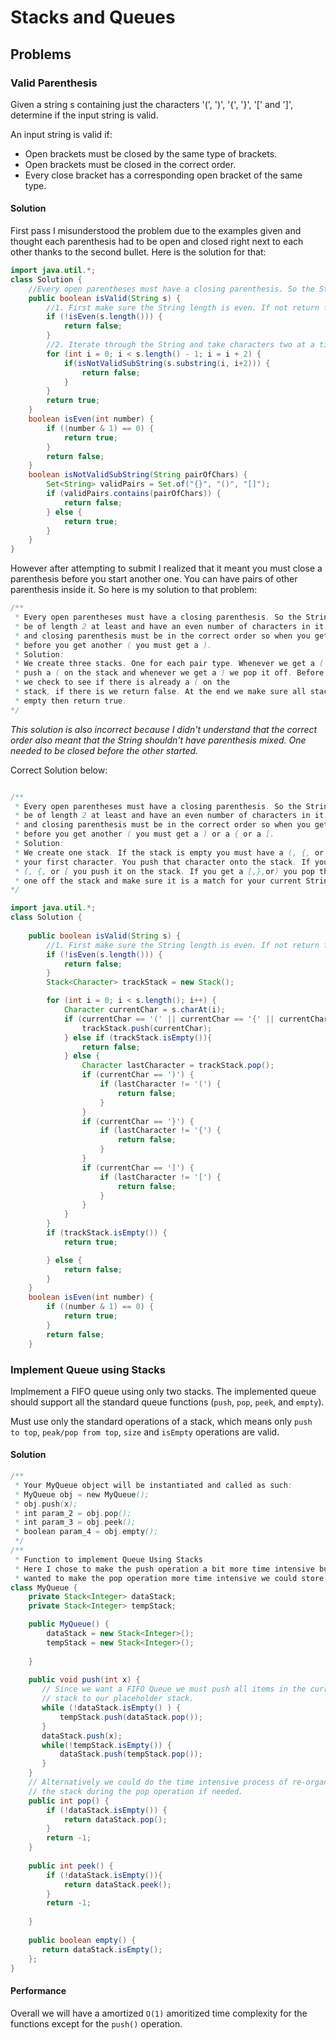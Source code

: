 # Stacks and Queues

## Problems
### Valid Parenthesis
Given a string s containing just the characters '(', ')', '{', '}', '[' and ']', 
determine if the input string is valid.

An input string is valid if:

* Open brackets must be closed by the same type of brackets.
* Open brackets must be closed in the correct order.
* Every close bracket has a corresponding open bracket of the same type.

#### Solution
First pass I misunderstood the problem due to the examples given and thought
each parenthesis had to be open and closed right next to each other thanks to
the second bullet. Here is the solution for that: 

```java
import java.util.*;
class Solution {
    //Every open parentheses must have a closing parenthesis. So the String must be of length 2 at least and have an even number of characters in it. Every 2 characters must be either a pair of (), {}, or []
    public boolean isValid(String s) {
        //1. First make sure the String length is even. If not return false.
        if (!isEven(s.length())) {
            return false;
        }
        //2. Iterate through the String and take characters two at a time and make sure they are (), {}, or []. If at any point they are not return false. If you get to the end return true. 
        for (int i = 0; i < s.length() - 1; i = i + 2) {
            if(isNotValidSubString(s.substring(i, i+2))) {
                return false;
            }
        }
        return true;
    }
    boolean isEven(int number) {
        if ((number & 1) == 0) {
            return true;
        }
        return false;
    }
    boolean isNotValidSubString(String pairOfChars) {
        Set<String> validPairs = Set.of("{}", "()", "[]");
        if (validPairs.contains(pairOfChars)) {
            return false;
        } else {
            return true;
        }
    }
}
```

However after attempting to submit I realized that it meant you must close a
parenthesis before you start another one. You can have pairs of other
parenthesis inside it. So here is my solution to that problem: 

```java
/**
 * Every open parentheses must have a closing parenthesis. So the String must 
 * be of length 2 at least and have an even number of characters in it. The open 
 * and closing parenthesis must be in the correct order so when you get one ( 
 * before you get another ( you must get a ). 
 * Solution: 
 * We create three stacks. One for each pair type. Whenever we get a ( we 
 * push a ( on the stack and whenever we get a ) we pop it off. Before we push 
 * we check to see if there is already a ( on the 
 * stack, if there is we return false. At the end we make sure all stacks are 
 * empty then return true. 
*/
```

*This solution is also incorrect because I didn't understand that the correct
order also meant that the String shouldn't have parenthesis mixed. One needed
to be closed before the other started.*

Correct Solution below: 
```java

/**
 * Every open parentheses must have a closing parenthesis. So the String must 
 * be of length 2 at least and have an even number of characters in it. The open 
 * and closing parenthesis must be in the correct order so when you get one ( 
 * before you get another ( you must get a ) or a { or a [.
 * Solution: 
 * We create one stack. If the stack is empty you must have a (, {, or [ as
 * your first character. You push that character onto the stack. If you get a
 * (, {, or [ you push it on the stack. If you get a [,},or) you pop the last
 * one off the stack and make sure it is a match for your current String.
*/

import java.util.*;
class Solution {
 
    public boolean isValid(String s) {
        //1. First make sure the String length is even. If not return false.
        if (!isEven(s.length())) {
            return false;
        }
        Stack<Character> trackStack = new Stack();

        for (int i = 0; i < s.length(); i++) {
            Character currentChar = s.charAt(i);
            if (currentChar == '(' || currentChar == '{' || currentChar == '[') {
                trackStack.push(currentChar);
            } else if (trackStack.isEmpty()){
                return false;
            } else {
                Character lastCharacter = trackStack.pop();
                if (currentChar == ')') {
                    if (lastCharacter != '(') {
                        return false;
                    } 
                }
                if (currentChar == '}') {
                    if (lastCharacter != '{') {
                        return false;
                    } 
                }
                if (currentChar == ']') {
                    if (lastCharacter != '[') {
                        return false;
                    } 
                }
            }
        }
        if (trackStack.isEmpty()) {
            return true;

        } else {
            return false;
        }
    }
    boolean isEven(int number) {
        if ((number & 1) == 0) {
            return true;
        }
        return false;
    }
```

### Implement Queue using Stacks
Implmement a FIFO queue using only two stacks. The implemented queue should
support all the standard queue functions (`push`, `pop`, `peek`, and `empty`).

Must use only the standard operations of a stack, which means only `push to
top`, `peak/pop from top`, `size` and `isEmpty` operations are valid. 

#### Solution
```java
/** 
 * Your MyQueue object will be instantiated and called as such:
 * MyQueue obj = new MyQueue();
 * obj.push(x);
 * int param_2 = obj.pop();
 * int param_3 = obj.peek();
 * boolean param_4 = obj.empty();
 */
/**
 * Function to implement Queue Using Stacks
 * Here I chose to make the push operation a bit more time intensive but if we
 * wanted to make the pop operation more time intensive we could store the */  
class MyQueue {
    private Stack<Integer> dataStack;
    private Stack<Integer> tempStack; 

    public MyQueue() {
        dataStack = new Stack<Integer>();
        tempStack = new Stack<Integer>();
        
    }
    
    public void push(int x) {
       // Since we want a FIFO Queue we must push all items in the current
       // stack to our placeholder stack.
       while (!dataStack.isEmpty() ) {
           tempStack.push(dataStack.pop());
       }
       dataStack.push(x);
       while(!tempStack.isEmpty()) {
           dataStack.push(tempStack.pop());
       }
    }
    // Alternatively we could do the time intensive process of re-organizing
    // the stack during the pop operation if needed.
    public int pop() {
        if (!dataStack.isEmpty()) {
            return dataStack.pop();
        }
        return -1;
    }
    
    public int peek() {
        if (!dataStack.isEmpty()){
            return dataStack.peek();
        }
        return -1;
        
    }
    
    public boolean empty() {
       return dataStack.isEmpty(); 
    };
}
```
#### Performance
Overall we will have a amortized `O(1)` amoritized time complexity for the
functions except for the `push()` operation.

